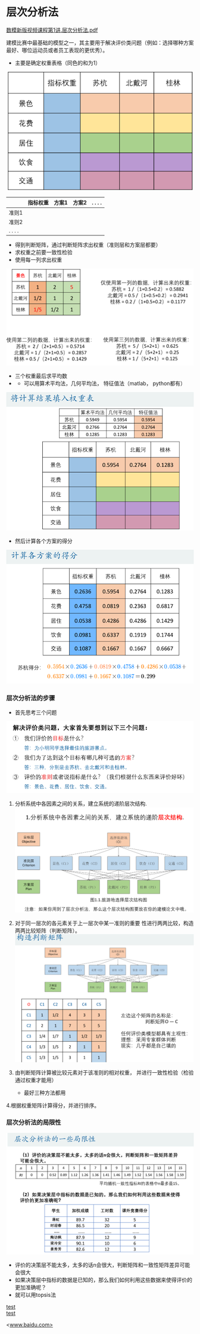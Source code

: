 # 层次分析法

[数模新版视频课程第1讲.层次分析法.pdf](file/%E6%95%B0%E6%A8%A1%E6%96%B0%E7%89%88%E8%A7%86%E9%A2%91%E8%AF%BE%E7%A8%8B%E7%AC%AC1%E8%AE%B2.%E5%B1%82%E6%AC%A1%E5%88%86%E6%9E%90%E6%B3%95.pdf)

建模比赛中最基础的模型之一，其主要用于解决评价类问题（例如：选择哪种方案最好、哪位运动员或者员工表现的更优秀）。

- 主要是确定权重表格（同色的和为1）

![](image/image.png)

| |指标权重|方案1|方案2|. . . .|
|---|---|---|---|---|
|准则1| | | | |
|准则2| | | | |
|. . . .| | | | |



- 得到判断矩阵，通过判断矩阵求出权重（准则层和方案层都要）
- 求权重之前要一致性检验
- 使用每一列求出权重

![](image/image_1.png)

- 三个权重最后求平均数
- - 可以用算术平均法，几何平均法， 特征值法（matlab， python都有）

![](image/image_2.png)

- 然后计算各个方案的得分

![](image/image_3.png)





### 层次分析法的步骤

- 首先思考三个问题

![](image/image_4.png)

1. 分析系统中各因素之间的关系，建立系统的递阶层次结构.
	![](image/image_5.png)
2. 对于同一层次的各元素关于上一层次中某一准则的重要
性进行两两比较，构造两两比较矩阵（判断矩阵）。
	![](image/image_6.png)

3. 由判断矩阵计算被比较元素对于该准则的相对权重，
并进行一致性检验（检验通过权重才能用）

    - 最好三种方法都用



4.根据权重矩阵计算得分，并进行排序。



### 层次分析法的局限性

![](image/image_7.png)

- 评价的决策层不能太多，太多的话n会很大，判断矩阵和一致性矩阵差异可能会很大
- 如果决策层中指标的数据是已知的，那么我们如何利用这些数据来使得评价的更加准确呢？
- 就可以用topsis法

[test](file/数模新版视频课程第1讲.层次分析法.pdf)  
[test](./file/数模新版视频课程第1讲.层次分析法.pdf)

<www.baidu.com>



